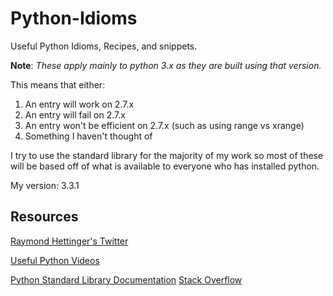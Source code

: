 Python-Idioms
=============

Useful Python Idioms, Recipes,  and snippets.

**Note**: *These apply mainly to python 3.x as they are built using that version.*

This means that either:

1. An entry will work on 2.7.x
2. An entry will fail on 2.7.x
3. An entry won't be efficient on 2.7.x (such as using range vs xrange)
4. Something I haven't thought of

I try to use the standard library for the majority of my work so most of these will be based
off of what is available to everyone who has installed python.

My version: 3.3.1

Resources
---------
[Raymond Hettinger's Twitter](https://twitter.com/raymondh)

[Useful Python Videos](http://www.youtube.com/watch?v=sPiWg5jSoZI&list=PLJaXNHXr5Ws3MpYMlRXTyrg_NMz1NhF__)

[Python Standard Library Documentation](http://docs.python.org/3.3/library/)
[Stack Overflow](http://stackoverflow.com/)
